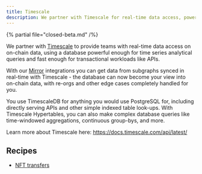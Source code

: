 ```yaml
---
title: Timescale
description: We partner with Timescale for real-time data access, powerful enough for time series analytical queries and transactional workloads alike.
---
```


{% partial file="closed-beta.md" /%}

We partner with [Timescale](https://www.timescale.com) to provide teams with real-time data access on on-chain data, using a database powerful enough for time series analytical queries and fast enough for transactional workloads like APIs.

With our [Mirror](/mirror) integrations you can get data from subgraphs synced in real-time with Timescale - the database can now become your view into on-chain data, with re-orgs and other edge cases completely handled for you.

You use TimescaleDB for anything you would use PostgreSQL for, including directly serving APIs and other simple indexed table look-ups. With Timescale Hypertables, you can also make complex database queries like time-windowed aggregations, continuous group-bys, and more.

Learn more about Timescale here: https://docs.timescale.com/api/latest/

## Recipes

- [NFT transfers](/recipes/nft-transfers)
